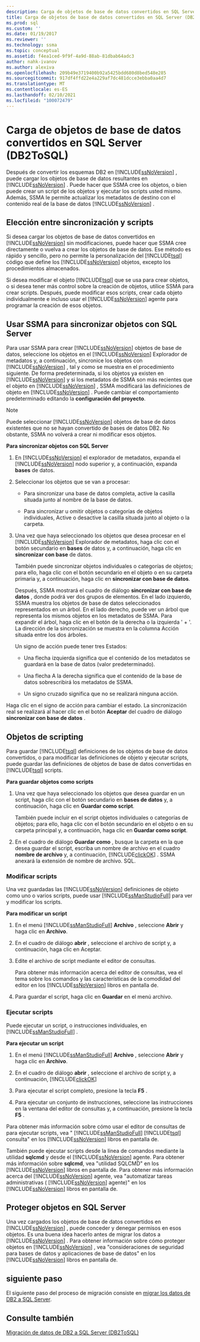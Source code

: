 ```yaml
---
description: Carga de objetos de base de datos convertidos en SQL Server (DB2ToSQL)
title: Carga de objetos de base de datos convertidos en SQL Server (DB2ToSQL) | Microsoft Docs
ms.prod: sql
ms.custom: ''
ms.date: 01/19/2017
ms.reviewer: ''
ms.technology: ssma
ms.topic: conceptual
ms.assetid: f4ea1ced-9f9f-4a9d-88ab-81dbab64adc3
author: nahk-ivanov
ms.author: alexiva
ms.openlocfilehash: 209b49e3719400b92a5425bdd680d8bed548e285
ms.sourcegitcommit: 917df4ffd22e4a229af7dc481dcce3ebba0aa4d7
ms.translationtype: MT
ms.contentlocale: es-ES
ms.lasthandoff: 02/10/2021
ms.locfileid: "100072479"
---
```

# <a name="loading-converted-database-objects-into-sql-server-db2tosql"></a>Carga de objetos de base de datos convertidos en SQL Server (DB2ToSQL)
Después de convertir los esquemas DB2 en [!INCLUDE[ssNoVersion](../../includes/ssnoversion-md.md)] , puede cargar los objetos de base de datos resultantes en [!INCLUDE[ssNoVersion](../../includes/ssnoversion-md.md)] . Puede hacer que SSMA cree los objetos, o bien puede crear un script de los objetos y ejecutar los scripts usted mismo. Además, SSMA le permite actualizar los metadatos de destino con el contenido real de la base de datos [!INCLUDE[ssNoVersion](../../includes/ssnoversion-md.md)] .  
  
## <a name="choosing-between-synchronization-and-scripts"></a>Elección entre sincronización y scripts  
Si desea cargar los objetos de base de datos convertidos en [!INCLUDE[ssNoVersion](../../includes/ssnoversion-md.md)] sin modificaciones, puede hacer que SSMA cree directamente o vuelva a crear los objetos de base de datos. Ese método es rápido y sencillo, pero no permite la personalización del [!INCLUDE[tsql](../../includes/tsql-md.md)] código que define los [!INCLUDE[ssNoVersion](../../includes/ssnoversion-md.md)] objetos, excepto los procedimientos almacenados.  
  
Si desea modificar el objeto [!INCLUDE[tsql](../../includes/tsql-md.md)] que se usa para crear objetos, o si desea tener más control sobre la creación de objetos, utilice SSMA para crear scripts. Después, puede modificar esos scripts, crear cada objeto individualmente e incluso usar el [!INCLUDE[ssNoVersion](../../includes/ssnoversion-md.md)] agente para programar la creación de esos objetos.  
  
## <a name="using-ssma-to-synchronize-objects-with-sql-server"></a>Usar SSMA para sincronizar objetos con SQL Server  
Para usar SSMA para crear [!INCLUDE[ssNoVersion](../../includes/ssnoversion-md.md)] objetos de base de datos, seleccione los objetos en el [!INCLUDE[ssNoVersion](../../includes/ssnoversion-md.md)] Explorador de metadatos y, a continuación, sincronice los objetos con [!INCLUDE[ssNoVersion](../../includes/ssnoversion-md.md)] , tal y como se muestra en el procedimiento siguiente. De forma predeterminada, si los objetos ya existen en [!INCLUDE[ssNoVersion](../../includes/ssnoversion-md.md)] y si los metadatos de SSMA son más recientes que el objeto en [!INCLUDE[ssNoVersion](../../includes/ssnoversion-md.md)] , SSMA modificará las definiciones de objeto en [!INCLUDE[ssNoVersion](../../includes/ssnoversion-md.md)] . Puede cambiar el comportamiento predeterminado editando la **configuración del proyecto**.  
  
> [!NOTE]  
> Puede seleccionar [!INCLUDE[ssNoVersion](../../includes/ssnoversion-md.md)] objetos de base de datos existentes que no se hayan convertido de bases de datos DB2. No obstante, SSMA no volverá a crear ni modificar esos objetos.  
  
**Para sincronizar objetos con SQL Server**  
  
1.  En [!INCLUDE[ssNoVersion](../../includes/ssnoversion-md.md)] el explorador de metadatos, expanda el [!INCLUDE[ssNoVersion](../../includes/ssnoversion-md.md)] nodo superior y, a continuación, expanda **bases** de datos.  
  
2.  Seleccionar los objetos que se van a procesar:  
  
    -   Para sincronizar una base de datos completa, active la casilla situada junto al nombre de la base de datos.  
  
    -   Para sincronizar u omitir objetos o categorías de objetos individuales, Active o desactive la casilla situada junto al objeto o la carpeta.  
  
3.  Una vez que haya seleccionado los objetos que desea procesar en el [!INCLUDE[ssNoVersion](../../includes/ssnoversion-md.md)] Explorador de metadatos, haga clic con el botón secundario en **bases** de datos y, a continuación, haga clic en **sincronizar con base** de datos.  
  
    También puede sincronizar objetos individuales o categorías de objetos; para ello, haga clic con el botón secundario en el objeto o en su carpeta primaria y, a continuación, haga clic en  **sincronizar con base de datos**.  
  
    Después, SSMA mostrará el cuadro de diálogo **sincronizar con base de datos** , donde podrá ver dos grupos de elementos. En el lado izquierdo, SSMA muestra los objetos de base de datos seleccionados representados en un árbol. En el lado derecho, puede ver un árbol que representa los mismos objetos en los metadatos de SSMA. Para expandir el árbol, haga clic en el botón de la derecha o la izquierda ' + '. La dirección de la sincronización se muestra en la columna Acción situada entre los dos árboles.  
  
    Un signo de acción puede tener tres Estados:  
  
    -   Una flecha izquierda significa que el contenido de los metadatos se guardará en la base de datos (valor predeterminado).  
  
    -   Una flecha A la derecha significa que el contenido de la base de datos sobrescribirá los metadatos de SSMA.  
  
    -   Un signo cruzado significa que no se realizará ninguna acción.  
  
Haga clic en el signo de acción para cambiar el estado. La sincronización real se realizará al hacer clic en el botón **Aceptar** del cuadro de diálogo **sincronizar con base de datos** .  
  
## <a name="scripting-objects"></a>Objetos de scripting  
Para guardar [!INCLUDE[tsql](../../includes/tsql-md.md)] definiciones de los objetos de base de datos convertidos, o para modificar las definiciones de objeto y ejecutar scripts, puede guardar las definiciones de objetos de base de datos convertidas en [!INCLUDE[tsql](../../includes/tsql-md.md)] scripts.  
  
**Para guardar objetos como scripts**  
  
1.  Una vez que haya seleccionado los objetos que desea guardar en un script, haga clic con el botón secundario en **bases de datos** y, a continuación, haga clic en **Guardar como script**.  
  
    También puede incluir en el script objetos individuales o categorías de objetos; para ello, haga clic con el botón secundario en el objeto o en su carpeta principal y, a continuación, haga clic en **Guardar como script**.  
  
2.  En el cuadro de diálogo **Guardar como** , busque la carpeta en la que desea guardar el script, escriba un nombre de archivo en el cuadro **nombre de archivo** y, a continuación, [!INCLUDE[clickOK](../../includes/clickok-md.md)] . SSMA anexará la extensión de nombre de archivo. SQL.  
  
### <a name="modifying-scripts"></a>Modificar scripts  
Una vez guardadas las [!INCLUDE[ssNoVersion](../../includes/ssnoversion-md.md)] definiciones de objeto como uno o varios scripts, puede usar [!INCLUDE[ssManStudioFull](../../includes/ssmanstudiofull-md.md)] para ver y modificar los scripts.  
  
**Para modificar un script**  
  
1.  En el menú [!INCLUDE[ssManStudioFull](../../includes/ssmanstudiofull-md.md)] **Archivo** , seleccione **Abrir** y haga clic en **Archivo**.  
  
2.  En el cuadro de diálogo **abrir** , seleccione el archivo de script y, a continuación, haga clic en Aceptar.
  
3.  Edite el archivo de script mediante el editor de consultas.  
  
    Para obtener más información acerca del editor de consultas, vea el tema sobre los comandos y las características de la comodidad del editor en los [!INCLUDE[ssNoVersion](../../includes/ssnoversion-md.md)] libros en pantalla de.  
  
4.  Para guardar el script, haga clic en **Guardar** en el menú archivo.  
  
### <a name="running-scripts"></a>Ejecutar scripts  
Puede ejecutar un script, o instrucciones individuales, en [!INCLUDE[ssManStudioFull](../../includes/ssmanstudiofull-md.md)] .  
  
**Para ejecutar un script**  
  
1.  En el menú [!INCLUDE[ssManStudioFull](../../includes/ssmanstudiofull-md.md)] **Archivo** , seleccione **Abrir** y haga clic en **Archivo**.  
  
2.  En el cuadro de diálogo **abrir** , seleccione el archivo de script y, a continuación, [!INCLUDE[clickOK](../../includes/clickok-md.md)]  
  
3.  Para ejecutar el script completo, presione la tecla **F5** .  
  
4.  Para ejecutar un conjunto de instrucciones, seleccione las instrucciones en la ventana del editor de consultas y, a continuación, presione la tecla **F5** .  
  
Para obtener más información sobre cómo usar el editor de consultas de para ejecutar scripts, vea " [!INCLUDE[ssManStudioFull](../../includes/ssmanstudiofull-md.md)] [!INCLUDE[tsql](../../includes/tsql-md.md)] consulta" en los [!INCLUDE[ssNoVersion](../../includes/ssnoversion-md.md)] libros en pantalla de.  
  
También puede ejecutar scripts desde la línea de comandos mediante la utilidad **sqlcmd** y desde el [!INCLUDE[ssNoVersion](../../includes/ssnoversion-md.md)] agente. Para obtener más información sobre **sqlcmd**, vea "utilidad SQLCMD" en los [!INCLUDE[ssNoVersion](../../includes/ssnoversion-md.md)] libros en pantalla de. Para obtener más información acerca del [!INCLUDE[ssNoVersion](../../includes/ssnoversion-md.md)] agente, vea "automatizar tareas administrativas ( [!INCLUDE[ssNoVersion](../../includes/ssnoversion-md.md)] agente)" en los [!INCLUDE[ssNoVersion](../../includes/ssnoversion-md.md)] libros en pantalla de.  
  
## <a name="securing-objects-in-sql-server"></a>Proteger objetos en SQL Server  
Una vez cargados los objetos de base de datos convertidos en [!INCLUDE[ssNoVersion](../../includes/ssnoversion-md.md)] , puede conceder y denegar permisos en esos objetos. Es una buena idea hacerlo antes de migrar los datos a [!INCLUDE[ssNoVersion](../../includes/ssnoversion-md.md)] . Para obtener información sobre cómo proteger objetos en [!INCLUDE[ssNoVersion](../../includes/ssnoversion-md.md)] , vea "consideraciones de seguridad para bases de datos y aplicaciones de base de datos" en los [!INCLUDE[ssNoVersion](../../includes/ssnoversion-md.md)] libros en pantalla de.  
  
## <a name="next-step"></a>siguiente paso  
El siguiente paso del proceso de migración consiste en [migrar los datos de DB2 a SQL Server](./migrating-db2-data-into-sql-server-db2tosql.md).  
  
## <a name="see-also"></a>Consulte también  
[Migración de datos de DB2 a SQL Server &#40;DB2ToSQL&#41;](../../ssma/db2/migrating-db2-data-into-sql-server-db2tosql.md)  
